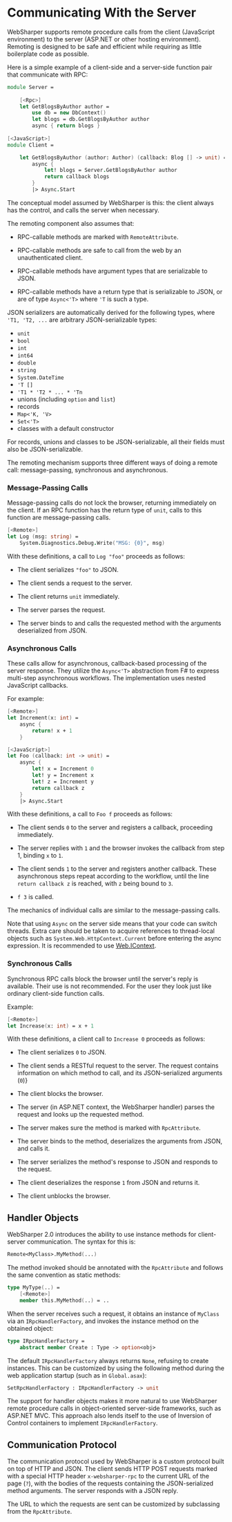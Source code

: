 # Communicating With the Server

WebSharper supports remote procedure calls from the client
(JavaScript environment) to the server (ASP.NET or other hosting
environment). Remoting is designed to be safe and efficient while
requiring as little boilerplate code as possible.

Here is a simple example of a client-side and a server-side function
pair that communicate with RPC:

```fsharp
module Server =
    
    [<Rpc>]
    let GetBlogsByAuthor author =
        use db = new DbContext()
        let blogs = db.GetBlogsByAuthor author
        async { return blogs }
    
[<JavaScript>]
module Client =

    let GetBlogsByAuthor (author: Author) (callback: Blog [] -> unit) =
        async {
            let! blogs = Server.GetBlogsByAuthor author
            return callback blogs
        }
        |> Async.Start
```

The conceptual model assumed by WebSharper is this: the client always
has the control, and calls the server when necessary.

The remoting component also assumes that:

* RPC-callable methods are marked with `RemoteAttribute`.

* RPC-callable methods are safe to call from the web by an
  unauthenticated client.
  
* RPC-callable methods have argument types that are serializable to
  JSON.

* RPC-callable methods have a return type that is serializable to
  JSON, or are of type `Async<'T>` where `'T` is such a type.

JSON serializers are automatically derived for the following types,
where `'T1, 'T2, ...` are arbitrary JSON-serializable types:

* `unit`
* `bool`
* `int`
* `int64`
* `double`
* `string`
* `System.DateTime`
* `'T []`
* `'T1 * 'T2 * ... * 'Tn`
* unions (including `option` and `list`)
* records
* `Map<'K, 'V>`
* `Set<'T>`
* classes with a default constructor

For records, unions and classes to be JSON-serializable, all their
fields must also be JSON-serializable.

The remoting mechanism supports three different ways of doing a remote
call: message-passing, synchronous and asynchronous.

### Message-Passing Calls

Message-passing calls do not lock the browser, returning immediately
on the client. If an RPC function has the return type of `unit`, calls
to this function are message-passing calls.

```fsharp
[<Remote>]
let Log (msg: string) =
    System.Diagnostics.Debug.Write("MSG: {0}", msg)
```

With these definitions, a call to `Log "foo"` proceeds as follows:

* The client serializes `"foo"` to JSON.

* The client sends a request to the server.

* The client returns `unit` immediately.

* The server parses the request.

* The server binds to and calls the requested method with the
  arguments deserialized from JSON.

### Asynchronous Calls

These calls allow for asynchronous, callback-based processing of the
server response.  They utilize the `Async<'T>` abstraction from F# to
express multi-step asynchronous workflows.  The implementation uses
nested JavaScript callbacks.

For example:

```fsharp
[<Remote>]
let Increment(x: int) =
    async {
        return! x + 1
    }

[<JavaScript>]
let Foo (callback: int -> unit) =
    async {
        let! x = Increment 0
        let! y = Increment x
        let! z = Increment y
        return callback z
    }
    |> Async.Start
```

With these definitions, a call to `Foo f` proceeds as follows:

* The client sends `0` to the server and registers a callback,
  proceeding immediately.

* The server replies with `1` and the browser invokes the callback
  from step 1, binding `x` to `1`.

* The client sends `1` to the server and registers another
  callback. These asynchronous steps repeat according to the workflow,
  until the line `return callback z` is reached, with `z` being bound
  to `3`.

* `f 3` is called.

The mechanics of individual calls are similar to the message-passing
calls.

Note that using `Async` on the server side means that your code can
switch threads. Extra care should be taken to acquire references to
thread-local objects such as `System.Web.HttpContext.Current` before
entering the async expression. It is recommended to use
[Web.IContext](WebContext.md).

### Synchronous Calls

Synchronous RPC calls block the browser until the server's reply is
available. Their use is not recommended. For the user they look just
like ordinary client-side function calls.

Example:

```fsharp
[<Remote>]
let Increase(x: int) = x + 1
```

With these definitions, a client call to `Increase 0` proceeds as
follows:

* The client serializes `0` to JSON.

* The client sends a RESTful request to the server. The request
  contains information on which method to call, and its
  JSON-serialized arguments (`0`)}

* The client blocks the browser.

* The server (in ASP.NET context, the WebSharper handler) parses the
  request and looks up the requested method.

* The server makes sure the method is marked with `RpcAttribute`.

* The server binds to the method, deserializes the arguments from
  JSON, and calls it.

* The server serializes the method's response to JSON and responds to
  the request.

* The client deserializes the response `1` from JSON and returns it.

* The client unblocks the browser.

## Handler Objects

WebSharper 2.0 introduces the ability to use instance methods for
client-server communication. The syntax for this is:

```fsharp
Remote<MyClass>.MyMethod(...)
```

The method invoked should be annotated with the `RpcAttribute` and
follows the same convention as static methods:

```fsharp
type MyType(..) =
    [<Remote>]
    member this.MyMethod(..) = ..
```

When the server receives such a request, it obtains an instance of
`MyClass` via an `IRpcHandlerFactory`, and invokes the instance method
on the obtained object:

```fsharp
type IRpcHandlerFactory =
    abstract member Create : Type -> option<obj>
```

The default `IRpcHandlerFactory` always returns `None`, refusing to
create instances. This can be customized by using the following method
during the web application startup (such as in `Global.asax`):

```fsharp
SetRpcHandlerFactory : IRpcHandlerFactory -> unit
```

The support for handler objects makes it more natural to use
WebSharper remote procedure calls in object-oriented server-side
frameworks, such as ASP.NET MVC. This approach also lends itself to
the use of Inversion of Control containers to implement
`IRpcHandlerFactory`.

## Communication Protocol

The communication protocol used by WebSharper is a custom protocol
built on top of HTTP and JSON. The client sends HTTP POST requests
marked with a special HTTP header `x-websharper-rpc` to the current
URL of the page (`?`), with the bodies of the requests containing the
JSON-serialized method arguments. The server responds with a JSON
reply.

The URL to which the requests are sent can be customized by subclassing
from the `RpcAttribute`.
